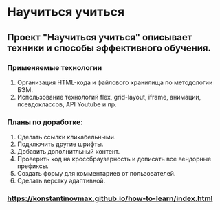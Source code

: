 # Научиться учиться

## Проект "Научиться учиться" описывает техники и способы эффективного обучения.

### Применяемые технологии
1. Организация HTML-кода и файлового хранилища по методологии БЭМ.
2. Использование технологий flex, grid-layout, iframe, анимации, псевдоклассов, API Youtube и пр.

### Планы по доработке:
1. Сделать ссылки кликабельными.
2. Подключить другие шрифты.
3. Добавить дополнитльный контент.
4. Проверить код на кроссбраузерность и дописать все вендорные префиксы.
5. Создать форму для комментариев от пользователей.
6. Сделать верстку адаптивной.

### https://konstantinovmax.github.io/how-to-learn/index.html